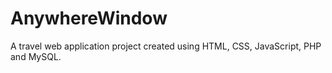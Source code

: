 # AnywhereWindow
A travel web application project created using HTML, CSS, JavaScript, PHP and MySQL.
